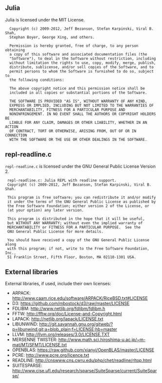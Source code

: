 ## Julia

Julia is licensed under the MIT License.

      Copyright (c) 2009-2012, Jeff Bezanson, Stefan Karpinski, Viral B. Shah, 
      Stephan Boyer, George Xing, and others.

      Permission is hereby granted, free of charge, to any person obtaining
      a copy of this software and associated documentation files (the
      "Software"), to deal in the Software without restriction, including
      without limitation the rights to use, copy, modify, merge, publish,
      distribute, sublicense, and/or sell copies of the Software, and to
      permit persons to whom the Software is furnished to do so, subject to
      the following conditions:

      The above copyright notice and this permission notice shall be
      included in all copies or substantial portions of the Software.

      THE SOFTWARE IS PROVIDED "AS IS", WITHOUT WARRANTY OF ANY KIND,
      EXPRESS OR IMPLIED, INCLUDING BUT NOT LIMITED TO THE WARRANTIES OF
      MERCHANTABILITY, FITNESS FOR A PARTICULAR PURPOSE AND
      NONINFRINGEMENT. IN NO EVENT SHALL THE AUTHORS OR COPYRIGHT HOLDERS BE
      LIABLE FOR ANY CLAIM, DAMAGES OR OTHER LIABILITY, WHETHER IN AN ACTION
      OF CONTRACT, TORT OR OTHERWISE, ARISING FROM, OUT OF OR IN CONNECTION
      WITH THE SOFTWARE OR THE USE OR OTHER DEALINGS IN THE SOFTWARE.

## repl-readline.c

`repl-readline.c` is licensed under the GNU General Public License Version 2.

     repl-readline.c: Julia REPL with readline support.
     Copyright (c) 2009-2012, Jeff Bezanson, Stefan Karpinski, Viral B. Shah.

     This program is free software; you can redistribute it and/or modify
     it under the terms of the GNU General Public License as published by
     the Free Software Foundation; either version 2 of the License, or
     (at your option) any later version.

     This program is distributed in the hope that it will be useful,
     but WITHOUT ANY WARRANTY; without even the implied warranty of
     MERCHANTABILITY or FITNESS FOR A PARTICULAR PURPOSE.  See the
     GNU General Public License for more details.

     You should have received a copy of the GNU General Public License along
     with this program; if not, write to the Free Software Foundation, Inc.,
     51 Franklin Street, Fifth Floor, Boston, MA 02110-1301 USA.

## External libraries

External libraries, if used, include their own licenses:

- ARPACK:               http://www.caam.rice.edu/software/ARPACK/RiceBSD.txt#LICENSE
- D3:                   https://github.com/mbostock/d3/raw/master/LICENSE
- FDLIBM:               http://www.netlib.org/fdlibm/fdlibm.h
- FFTW:                 http://fftw.org/doc/License-and-Copyright.html
- LAPACK:               http://netlib.org/lapack/LICENSE.txt
- LIBUNWIND:            http://git.savannah.gnu.org/gitweb/?p=libunwind.git;a=blob_plain;f=LICENSE;hb=master
- LLVM:                 http://llvm.org/releases/3.0/LICENSE.TXT
- MERSENNE TWISTER:     http://www.math.sci.hiroshima-u.ac.jp/~m-mat/MT/SFMT/LICENSE.txt
- OPENBLAS:             https://raw.github.com/xianyi/OpenBLAS/master/LICENSE
- PCRE:                 http://www.pcre.org/licence.txt
- READLINE:             http://cnswww.cns.cwru.edu/php/chet/readline/rltop.html
- SUITESPARSE:          http://www.cise.ufl.edu/research/sparse/SuiteSparse/current/SuiteSparse/
